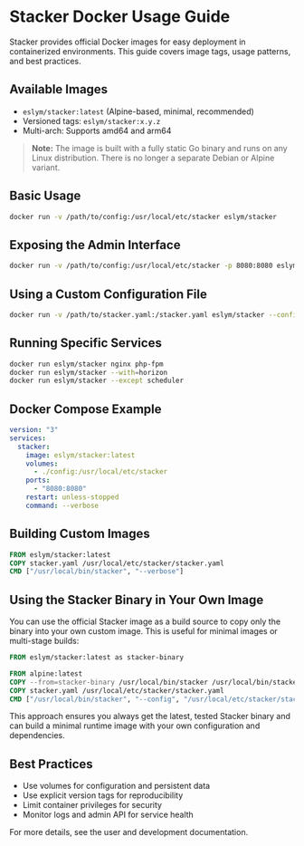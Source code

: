 # Stacker Docker Usage Guide

Stacker provides official Docker images for easy deployment in containerized environments. This guide covers image tags, usage patterns, and best practices.

## Available Images
- `eslym/stacker:latest` (Alpine-based, minimal, recommended)
- Versioned tags: `eslym/stacker:x.y.z`
- Multi-arch: Supports amd64 and arm64

> **Note:** The image is built with a fully static Go binary and runs on any Linux distribution. There is no longer a separate Debian or Alpine variant.

## Basic Usage
```bash
docker run -v /path/to/config:/usr/local/etc/stacker eslym/stacker
```

## Exposing the Admin Interface
```bash
docker run -v /path/to/config:/usr/local/etc/stacker -p 8080:8080 eslym/stacker
```

## Using a Custom Configuration File
```bash
docker run -v /path/to/stacker.yaml:/stacker.yaml eslym/stacker --config /stacker.yaml
```

## Running Specific Services
```bash
docker run eslym/stacker nginx php-fpm
docker run eslym/stacker --with=horizon
docker run eslym/stacker --except scheduler
```

## Docker Compose Example
```yaml
version: "3"
services:
  stacker:
    image: eslym/stacker:latest
    volumes:
      - ./config:/usr/local/etc/stacker
    ports:
      - "8080:8080"
    restart: unless-stopped
    command: --verbose
```

## Building Custom Images
```Dockerfile
FROM eslym/stacker:latest
COPY stacker.yaml /usr/local/etc/stacker/stacker.yaml
CMD ["/usr/local/bin/stacker", "--verbose"]
```

## Using the Stacker Binary in Your Own Image

You can use the official Stacker image as a build source to copy only the binary into your own custom image. This is useful for minimal images or multi-stage builds:

```Dockerfile
FROM eslym/stacker:latest as stacker-binary

FROM alpine:latest
COPY --from=stacker-binary /usr/local/bin/stacker /usr/local/bin/stacker
COPY stacker.yaml /usr/local/etc/stacker/stacker.yaml
CMD ["/usr/local/bin/stacker", "--config", "/usr/local/etc/stacker/stacker.yaml"]
```

This approach ensures you always get the latest, tested Stacker binary and can build a minimal runtime image with your own configuration and dependencies.

## Best Practices
- Use volumes for configuration and persistent data
- Use explicit version tags for reproducibility
- Limit container privileges for security
- Monitor logs and admin API for service health

For more details, see the user and development documentation.
